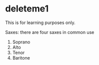 # deleteme1
This is for learning purposes only.

Saxes: there are four saxes in common use
1. Soprano
2. Alto
3. Tenor
4. Baritone
